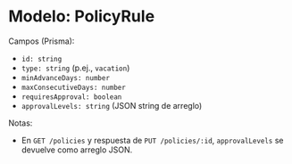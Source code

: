# Modelo: PolicyRule

Campos (Prisma):
- `id: string`
- `type: string` (p.ej., `vacation`)
- `minAdvanceDays: number`
- `maxConsecutiveDays: number`
- `requiresApproval: boolean`
- `approvalLevels: string` (JSON string de arreglo)

Notas:
- En `GET /policies` y respuesta de `PUT /policies/:id`, `approvalLevels` se devuelve como arreglo JSON.

